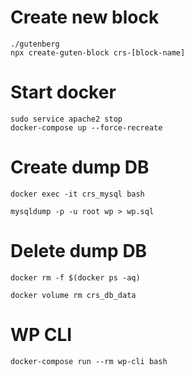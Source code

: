 # Create new block
```shell
./gutenberg
npx create-guten-block crs-[block-name]
```
# Start docker
```shell
sudo service apache2 stop
docker-compose up --force-recreate
```
# Create dump DB
```shell
docker exec -it crs_mysql bash

mysqldump -p -u root wp > wp.sql
```
# Delete dump DB
```shell
docker rm -f $(docker ps -aq)

docker volume rm crs_db_data
```

# WP CLI
```shell
docker-compose run --rm wp-cli bash 
```